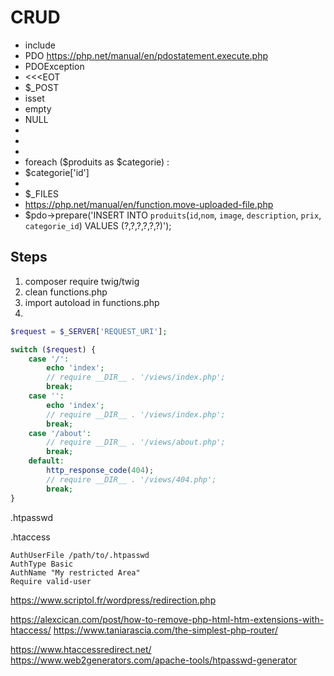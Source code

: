 # CRUD

- include
- PDO https://php.net/manual/en/pdostatement.execute.php
- PDOException
- <<<EOT
- $\_POST
- isset
- empty
- NULL
- <?=
- <?php if ($msg): ?>
- <?php endif; ?>
- foreach ($produits as $categorie) :
- $categorie['id']
- <?php endforeach; ?>
- $\_FILES
- https://php.net/manual/en/function.move-uploaded-file.php
- $pdo->prepare('INSERT INTO `produits`(`id`,`nom`, `image`, `description`, `prix`, `categorie_id`) VALUES (?,?,?,?,?,?)');

## Steps

1. composer require twig/twig
2. clean functions.php
3. import autoload in functions.php
4.

```php
$request = $_SERVER['REQUEST_URI'];

switch ($request) {
    case '/':
        echo 'index';
        // require __DIR__ . '/views/index.php';
        break;
    case '':
        echo 'index';
        // require __DIR__ . '/views/index.php';
        break;
    case '/about':
        // require __DIR__ . '/views/about.php';
        break;
    default:
        http_response_code(404);
        // require __DIR__ . '/views/404.php';
        break;
}

```

.htpasswd

.htaccess

```
AuthUserFile /path/to/.htpasswd
AuthType Basic
AuthName "My restricted Area"
Require valid-user
```

https://www.scriptol.fr/wordpress/redirection.php

https://alexcican.com/post/how-to-remove-php-html-htm-extensions-with-htaccess/
https://www.taniarascia.com/the-simplest-php-router/

https://www.htaccessredirect.net/
https://www.web2generators.com/apache-tools/htpasswd-generator
